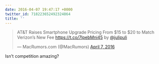 ```yaml
---
date: 2016-04-07 19:47:17 +0000
twitter_id: 718223652492324864
title: ''
---
```


<blockquote class="twitter-tweet"><p lang="en" dir="ltr">AT&amp;T Raises Smartphone Upgrade Pricing From $15 to $20 to Match Verizon’s New Fee <a href="https://t.co/7lpebMni45">https://t.co/7lpebMni45</a> by <a href="https://twitter.com/julipuli?ref_src=twsrc%5Etfw">@julipuli</a></p>&mdash; MacRumors.com (@MacRumors) <a href="https://twitter.com/MacRumors/status/718222535045836801?ref_src=twsrc%5Etfw">April 7, 2016</a></blockquote>
<script async src="https://platform.twitter.com/widgets.js" charset="utf-8"></script>

Isn't competition amazing? 
